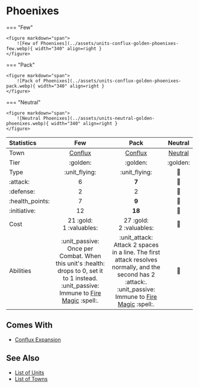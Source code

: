 # Phoenixes

=== "Few"

    <figure markdown="span">
        ![Few of Phoenixes](../assets/units-conflux-golden-phoenixes-few.webp){ width="340" align=right }
    </figure>

=== "Pack"

    <figure markdown="span">
        ![Pack of Phoenixes](../assets/units-conflux-golden-phoenixes-pack.webp){ width="340" align=right }
    </figure>

=== "Neutral"

    <figure markdown="span">
        ![Neutral Phoenixes](../assets/units-neutral-golden-phoenixes.webp){ width="340" align=right }
    </figure>


| Statistics | Few | Pack | Neutral |
| :--- | :---: | :---: | :---: |
| Town | [Conflux](../towns/conflux.md) | [Conflux](../towns/conflux.md) | [Neutral](../towns/neutral.md) |
| Tier | :golden: | :golden: | :golden: |
| Type | :unit_flying: | :unit_flying: | 🚧 |
| :attack: | 6 | **7** | 🚧 |
| :defense: | 2 | 2 | 🚧 |
| :health_points: | 7 | **9** | 🚧 |
| :initiative: | 12 | **18** | 🚧 |
| Cost | 21 :gold:<br>1 :valuables: | 27 :gold:<br>2 :valuables: | 🚧 |
| Abilities | :unit_passive: Once per Combat. When this unit's :health: drops to 0, set it to 1 instead. :unit_passive: Immune to [Fire Magic](../spells/school_of_fire_magic.md) :spell:. | :unit_attack: Attack 2 spaces in a line. The first attack resolves normally, and the second has 2 :attack:. :unit_passive: Immune to [Fire Magic](../spells/school_of_fire_magic.md) :spell:. | 🚧 |


## Comes With

- [Conflux Expansion](../content.md)


## See Also

- [List of Units](index.md)
- [List of Towns](../towns/index.md)